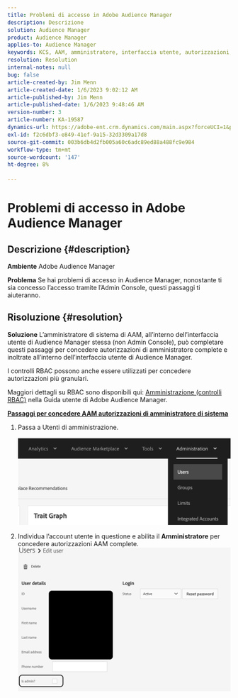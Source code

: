 ```yaml
---
title: Problemi di accesso in Adobe Audience Manager
description: Descrizione
solution: Audience Manager
product: Audience Manager
applies-to: Audience Manager
keywords: KCS, AAM, amministratore, interfaccia utente, autorizzazioni, problemi di accesso, Adobe Audience Manager, Come fare
resolution: Resolution
internal-notes: null
bug: false
article-created-by: Jim Menn
article-created-date: 1/6/2023 9:02:12 AM
article-published-by: Jim Menn
article-published-date: 1/6/2023 9:48:46 AM
version-number: 3
article-number: KA-19587
dynamics-url: https://adobe-ent.crm.dynamics.com/main.aspx?forceUCI=1&pagetype=entityrecord&etn=knowledgearticle&id=49d8e6cc-a08d-ed11-81ac-6045bd006704
exl-id: f2c6dbf3-e849-41ef-9a15-32d3309a17d8
source-git-commit: 003b6db4d2fb005a60c6adc89ed88a488fc9e984
workflow-type: tm+mt
source-wordcount: '147'
ht-degree: 8%

---
```


# Problemi di accesso in Adobe Audience Manager

## Descrizione {#description}


<b>Ambiente</b>
Adobe Audience Manager

<b>Problema</b>
Se hai problemi di accesso in Audience Manager, nonostante ti sia concesso l’accesso tramite l’Admin Console, questi passaggi ti aiuteranno.


## Risoluzione {#resolution}


<b>Soluzione</b>
L’amministratore di sistema di AAM, all’interno dell’interfaccia utente di Audience Manager stessa (non Admin Console), può completare questi passaggi per concedere autorizzazioni di amministratore complete e inoltrate all’interno dell’interfaccia utente di Audience Manager.

I controlli RBAC possono anche essere utilizzati per concedere autorizzazioni più granulari.

Maggiori dettagli su RBAC sono disponibili qui: [Amministrazione (controlli RBAC)](https://experienceleague.adobe.com/docs/audience-manager/user-guide/features/administration/administration-overview.html?lang=it) nella Guida utente di Adobe Audience Manager.

<u><b>Passaggi per concedere AAM autorizzazioni di amministratore di sistema</b></u>

1. Passa a Utenti di amministrazione.

   ![](assets/0c4ffacf-e9d5-ec11-a7b5-000d3a37750e.png)
2. Individua l’account utente in questione e abilita il <b>Amministratore</b> per concedere autorizzazioni AAM complete.![](assets/07c16ce8-e9d5-ec11-a7b5-000d3a37750e.png)
